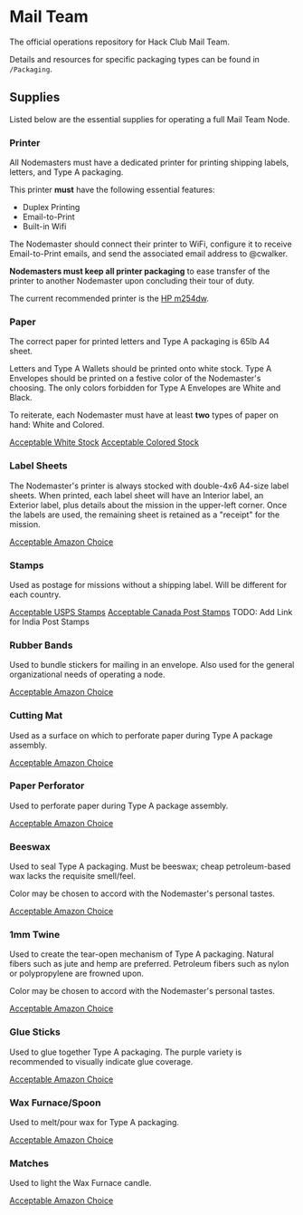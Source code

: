 # Mail Team
The official operations repository for Hack Club Mail Team.

Details and resources for specific packaging types can be found in `/Packaging`.

## Supplies
Listed below are the essential supplies for operating a full Mail Team Node.

### Printer
All Nodemasters must have a dedicated printer for printing shipping labels, letters, and Type A packaging.

This printer **must** have the following essential features:
* Duplex Printing
* Email-to-Print
* Built-in Wifi

The Nodemaster should connect their printer to WiFi, configure it to receive Email-to-Print emails, and send the associated email address to @cwalker.

**Nodemasters must keep all printer packaging** to ease transfer of the printer to another Nodemaster upon concluding their tour of duty.

The current recommended printer is the [HP m254dw](https://www.amazon.com/HP-LaserJet-Wireless-Replenishment-T6B60A/dp/B073R2WVKB/).

### Paper
The correct paper for printed letters and Type A packaging is 65lb A4 sheet.

Letters and Type A Wallets should be printed onto white stock. Type A Envelopes should be printed on a festive color of the Nodemaster's choosing. The only colors forbidden for Type A Envelopes are White and Black.

To reiterate, each Nodemaster must have at least **two** types of paper on hand: White and Colored.

[Acceptable White Stock](https://www.amazon.com/Accent-Opaque-Cardstock-Bright-Sheets/dp/B01JGGQHPU/)
[Acceptable Colored Stock](https://www.amazon.com/Neenah-Astrobrights-Premium-Inches-Re-Entry/dp/B000095S4Q/)

### Label Sheets
The Nodemaster's printer is always stocked with double-4x6 A4-size label sheets. When printed, each label sheet will have an Interior label, an Exterior label, plus details about the mission in the upper-left corner. Once the labels are used, the remaining sheet is retained as a "receipt" for the mission.

[Acceptable Amazon Choice](https://www.amazon.com/dp/B01MYHEKS8/)

### Stamps
Used as postage for missions without a shipping label. Will be different for each country.

[Acceptable USPS Stamps](https://www.amazon.com/USPS-Forever-Stamps-Roll-100/dp/B07NKDQMPS/)
[Acceptable Canada Post Stamps](https://www.canadapost.ca/shop/stamps/canada/p-101404.jsf)
TODO: Add Link for India Post Stamps

### Rubber Bands
Used to bundle stickers for mailing in an envelope. Also used for the general organizational needs of operating a node.

[Acceptable Amazon Choice](https://www.amazon.com/dp/B003SBXO42/)

### Cutting Mat
Used as a surface on which to perforate paper during Type A package assembly.

[Acceptable Amazon Choice](https://www.amazon.com/dp/B0006SDOFE/)

### Paper Perforator
Used to perforate paper during Type A package assembly.

[Acceptable Amazon Choice](https://www.amazon.com/dp/B00M0KQ7MS/)

### Beeswax
Used to seal Type A packaging. Must be beeswax; cheap petroleum-based wax lacks the requisite smell/feel.

Color may be chosen to accord with the Nodemaster's personal tastes.

[Acceptable Amazon Choice](https://www.amazon.com/dp/B01LZA9P8L/)

### 1mm Twine
Used to create the tear-open mechanism of Type A packaging. Natural fibers such as jute and hemp are preferred. Petroleum fibers such as nylon or polypropylene are frowned upon.

Color may be chosen to accord with the Nodemaster's personal tastes.

[Acceptable Amazon Choice](https://www.amazon.com/dp/B07KYGJR9G/)

### Glue Sticks
Used to glue together Type A packaging. The purple variety is recommended to visually indicate glue coverage.

[Acceptable Amazon Choice](https://www.amazon.com/dp/B000U6FJQE/)

### Wax Furnace/Spoon
Used to melt/pour wax for Type A packaging.

[Acceptable Amazon Choice](https://www.amazon.com/dp/B07M5KPP7P/)

### Matches
Used to light the Wax Furnace candle.

[Acceptable Amazon Choice](https://www.amazon.com/dp/B005TL0DNE/)